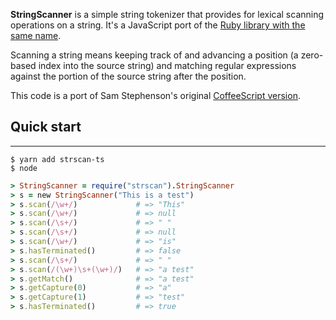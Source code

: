 **StringScanner** is a simple string tokenizer that provides for lexical
scanning operations on a string. It's a JavaScript port of the [Ruby
library with the same name](http://ruby-doc.org/core/classes/StringScanner.html).

Scanning a string means keeping track of and advancing a position (a
zero-based index into the source string) and matching regular expressions
against the portion of the source string after the position.

This code is a port of Sam Stephenson's original [CoffeeScript version](http://github.com/sstephenson/strscan-js).

## Quick start
-------------------------------------------------------------------------

~~~ 
$ yarn add strscan-ts
$ node
~~~

~~~ ruby
> StringScanner = require("strscan").StringScanner
> s = new StringScanner("This is a test")
> s.scan(/\w+/)             # => "This"
> s.scan(/\w+/)             # => null
> s.scan(/\s+/)             # => " "
> s.scan(/\s+/)             # => null
> s.scan(/\w+/)             # => "is"
> s.hasTerminated()         # => false
> s.scan(/\s+/)             # => " "
> s.scan(/(\w+)\s+(\w+)/)   # => "a test"
> s.getMatch()              # => "a test"
> s.getCapture(0)           # => "a"
> s.getCapture(1)           # => "test"
> s.hasTerminated()         # => true
~~~



